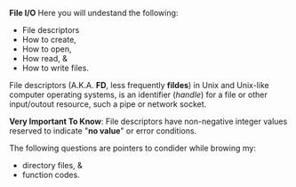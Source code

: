 **File I/O**
Here you will undestand the following:
* File descriptors
* How to create,
* How to open,
* How read, &
* How to write files.

File descriptors (A.K.A. **FD**, less frequently **fildes**)
in Unix and Unix-like computer operating systems,
is an identifier (*handle*) for a file or other input/outout resource,
such a pipe or network socket.

**Very Important To Know**: File descriptors have non-negative integer values
reserved to indicate "**no value**" or error conditions.

The following questions are pointers to condider while browing my:
* directory files, & 
* function codes.
